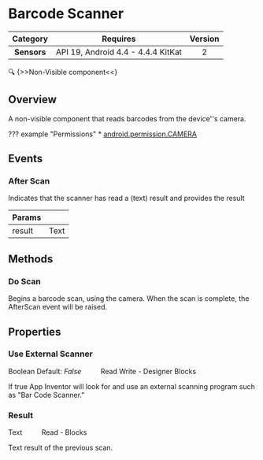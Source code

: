 # Barcode Scanner

| Category | Requires | Version |
|:--------:|:-------:|:--------:|
|**Sensors**|<span class="chip chip-any">API 19, Android 4.4 - 4.4.4 KitKat</span>|<span class="chip chip-number">2</span>|

:mag: {>>Non-Visible component<<}

## Overview

A non-visible component that reads barcodes from the device''s camera.

??? example "Permissions"
    * [android.permission.CAMERA](https://developer.android.com/reference/android/Manifest.permission.html#CAMERA)

## Events

### After Scan

Indicates that the scanner has read a (text) result and provides the result

<div class="block" ai2-block="event" not-rendered="true" value="%7B%22componentName%22:%20%22Barcode%20Scanner%22,%20%22name%22:%20%22After%20Scan%22,%20%22params%22:%20%5B%22result%22%5D%7D"></div>

| Params | []() |
|--------|------|
|result|<span class="chip chip-text">Text</span>|


## Methods

### Do Scan

Begins a barcode scan, using the camera. When the scan is complete, the AfterScan event will be raised.

<div class="block" ai2-block="method" not-rendered="true" value="%7B%22componentName%22:%20%22Barcode%20Scanner%22,%20%22name%22:%20%22Do%20Scan%22,%20%22output%22:%20false,%20%22params%22:%20%5B%5D%7D"></div>


## Properties

### Use External Scanner

<span class="chip chip-boolean">Boolean</span><span style="user-select: none;">&nbsp;</span><span class="chip chip-boolean">Default: <i>False</i></span><span style="user-select: none;">&nbsp;&nbsp;&nbsp;&nbsp;&nbsp;&nbsp;&nbsp;&nbsp;&nbsp;&nbsp;</span><span class="chip chip-rw">Read</span><span style="user-select: none;">&nbsp;</span><span class="chip chip-rw">Write</span><span style="user-select: none;">&nbsp;</span>-<span style="user-select: none;">&nbsp;</span><span class="chip chip-bd">Designer</span><span style="user-select: none;">&nbsp;</span><span class="chip chip-bd">Blocks</span><span style="user-select: none;">&nbsp;</span>

If true App Inventor will look for and use an external scanning program such as "Bar Code Scanner."

<div class="block" ai2-block="property" not-rendered="true" value="%7B%22componentName%22:%20%22Barcode%20Scanner%22,%20%22name%22:%20%22Use%20External%20Scanner%22,%20%22getter%22:%20true%7D"></div>
<div class="block" ai2-block="property" not-rendered="true" value="%7B%22componentName%22:%20%22Barcode%20Scanner%22,%20%22name%22:%20%22Use%20External%20Scanner%22,%20%22getter%22:%20false%7D"></div>


### Result

<span class="chip chip-text">Text</span><span style="user-select: none;">&nbsp;&nbsp;&nbsp;&nbsp;&nbsp;&nbsp;&nbsp;&nbsp;&nbsp;&nbsp;</span><span class="chip chip-rw">Read</span><span style="user-select: none;">&nbsp;</span>-<span style="user-select: none;">&nbsp;</span><span class="chip chip-bd">Blocks</span><span style="user-select: none;">&nbsp;</span>

Text result of the previous scan.

<div class="block" ai2-block="property" not-rendered="true" value="%7B%22componentName%22:%20%22Barcode%20Scanner%22,%20%22name%22:%20%22Result%22,%20%22getter%22:%20true%7D"></div>

